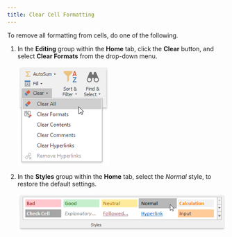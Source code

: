 ```yaml
---
title: Clear Cell Formatting
---
```

To remove all formatting from cells, do one of the following.
1. In the **Editing** group within the **Home** tab, click the **Clear** button, and select **Clear Formats** from the drop-down menu.
	
	![ClearFormats.png](../../../images/Img21143.png)
2. In the **Styles** group within the **Home** tab, select the _Normal_ style, to restore the default settings.
	 
	
	![NormalStyle.png](../../../images/Img21223.png)